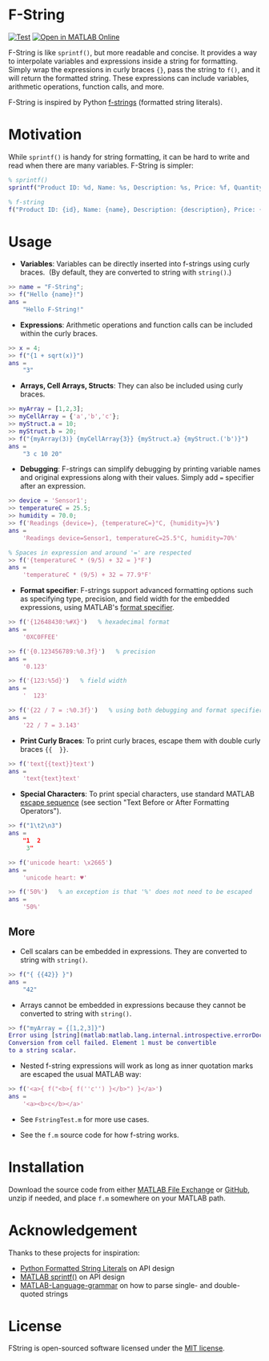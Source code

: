 # F-String

[![Test](https://github.com/Sam-C/fstring/actions/workflows/test.yml/badge.svg)](https://github.com/Sam-C/fstring/actions/workflows/test.yml) [![Open in MATLAB Online](https://www.mathworks.com/images/responsive/global/open-in-matlab-online.svg)](https://matlab.mathworks.com/open/github/v1?repo=Sam-C/fstring)

F-String is like `sprintf()`, but more readable and concise. It provides a way to interpolate variables and expressions inside a string for formatting. Simply wrap the expressions in curly braces `{}`, pass the string to `f()`, and it will return the formatted string. These expressions can include variables, arithmetic operations, function calls, and more.

F-String is inspired by Python [f-strings](https://docs.python.org/3/tutorial/inputoutput.html#formatted-string-literals) (formatted string literals).

# Motivation

While `sprintf()` is handy for string formatting, it can be hard to write and read when there are many variables. F-String is simpler:

```matlab
% sprintf()
sprintf("Product ID: %d, Name: %s, Description: %s, Price: %f, Quantity: %d, Date Added: %s, In Stock: %s", id, name, description, price, quantity, date_added, string(is_in_stock))

% f-string
f("Product ID: {id}, Name: {name}, Description: {description}, Price: {price}, Quantity: {quantity}, Date Added: {date_added}, In Stock: {is_in_stock}")
```

# Usage

- **Variables**: Variables can be directly inserted into f-strings using curly braces.  (By default, they are converted to string with `string()`.)
```matlab
>> name = "F-String";
>> f("Hello {name}!")
ans =
    "Hello F-String!"
```

- **Expressions**: Arithmetic operations and function calls can be included within the curly braces.
```matlab
>> x = 4;
>> f("{1 + sqrt(x)}")
ans =
    "3"
```

- **Arrays, Cell Arrays, Structs**: They can also be included using curly braces.
```matlab
>> myArray = [1,2,3];
>> myCellArray = {'a','b','c'};
>> myStruct.a = 10;
>> myStruct.b = 20;
>> f("{myArray(3)} {myCellArray{3}} {myStruct.a} {myStruct.('b')}")
ans =
    "3 c 10 20"
```

- **Debugging**: F-strings can simplify debugging by printing variable names and original expressions along with their values. Simply add `=` specifier after an expression.
```matlab
>> device = 'Sensor1';
>> temperatureC = 25.5;
>> humidity = 70.0;
>> f('Readings {device=}, {temperatureC=}°C, {humidity=}%')
ans =
    'Readings device=Sensor1, temperatureC=25.5°C, humidity=70%'

% Spaces in expression and around '=' are respected
>> f('{temperatureC * (9/5) + 32 = }°F')
ans =
    'temperatureC * (9/5) + 32 = 77.9°F'
```

- **Format specifier**: F-strings support advanced formatting options such as specifying type, precision, and field width for the embedded expressions, using MATLAB's [format specifier](https://www.mathworks.com/help/matlab/ref/compose.html#mw_d65b86bf-791c-4d1e-bf9d-c43110c16a96).
```matlab
>> f('{12648430:%#X}')   % hexadecimal format
ans =
    '0XC0FFEE'

>> f('{0.123456789:%0.3f}')   % precision
ans =
    '0.123'

>> f('{123:%5d}')   % field width
ans =
    '  123'

>> f('{22 / 7 = :%0.3f}')   % using both debugging and format specifier
ans =
    '22 / 7 = 3.143'
```

- **Print Curly Braces**: To print curly braces,  escape them with double curly braces `{{  }}`. 
```matlab
>> f('text{{text}}text')
ans =
    'text{text}text'
```

- **Special Characters**: To print special characters, use standard MATLAB [escape sequence](https://www.mathworks.com/help/matlab/ref/compose.html#mw_d65b86bf-791c-4d1e-bf9d-c43110c16a96) (see section "Text Before or After Formatting Operators").
```matlab
>> f("1\t2\n3")
ans =
    "1	2
     3"

>> f('unicode heart: \x2665')
ans =
    'unicode heart: ♥'

>> f('50%')   % an exception is that '%' does not need to be escaped
ans =
    '50%'
```

## More

- Cell scalars can be embedded in expressions. They are converted to string with `string()`.
```matlab
>> f("{ {{42}} }")
ans =
    "42"
```

- Arrays cannot be embedded in expressions because they cannot be converted to string with `string()`.
```matlab
>> f("myArray = {[1,2,3]}")
Error using [string](matlab:matlab.lang.internal.introspective.errorDocCallback('string'))  
Conversion from cell failed. Element 1 must be convertible  
to a string scalar.
```

- Nested f-string expressions will work as long as inner quotation marks are escaped the usual MATLAB way:
```matlab
>> f('<a>{ f("<b>{ f(''c'') }</b>") }</a>')
ans =
    '<a><b>c</b></a>'
```

- See `FstringTest.m` for more use cases.

- See the `f.m` source code for how f-string works.

# Installation

Download the source code from either [MATLAB File Exchange](https://www.mathworks.com/matlabcentral/fileexchange/164711-f-string) or [GitHub](https://github.com/Sam-C/fstring), unzip if needed, and place `f.m` somewhere on your MATLAB path.

# Acknowledgement

Thanks to these projects for inspiration:
- [Python Formatted String Literals](https://docs.python.org/3/tutorial/inputoutput.html#formatted-string-literals) on API design
- [MATLAB sprintf()](https://www.mathworks.com/help/matlab/ref/sprintf.html) on API design
- [MATLAB-Language-grammar](https://github.com/mathworks/MATLAB-Language-grammar/blob/master/Matlab.tmbundle/Syntaxes/MATLAB.tmLanguage) on how to parse single- and double-quoted strings

# License

FString is open-sourced software licensed under the [MIT license](https://opensource.org/licenses/MIT).
